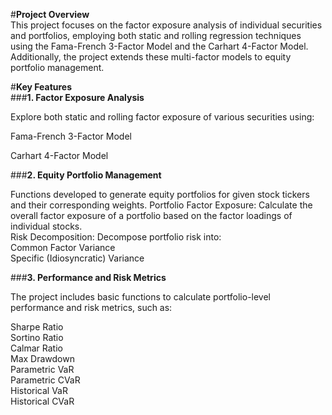 #****Project Overview****<br>
This project focuses on the factor exposure analysis of individual securities and portfolios, employing both static and rolling regression techniques using the Fama-French 3-Factor Model and the Carhart 4-Factor Model. Additionally, the project extends these multi-factor models to equity portfolio management.

#**Key Features**<br>
###**1. Factor Exposure Analysis<br>**

Explore both static and rolling factor exposure of various securities using:

Fama-French 3-Factor Model

Carhart 4-Factor Model

###**2. Equity Portfolio Management<br>**

Functions developed to generate equity portfolios for given stock tickers and their corresponding weights.
Portfolio Factor Exposure: Calculate the overall factor exposure of a portfolio based on the factor loadings of individual stocks.<br>
Risk Decomposition: Decompose portfolio risk into:<br>
Common Factor Variance<br>
Specific (Idiosyncratic) Variance

###**3. Performance and Risk Metrics<br>**

The project includes basic functions to calculate portfolio-level performance and risk metrics, such as:

Sharpe Ratio<br>
Sortino Ratio<br>
Calmar Ratio<br>
Max Drawdown<br>
Parametric VaR<br>
Parametric CVaR<br>
Historical VaR<br>
Historical CVaR<br>
